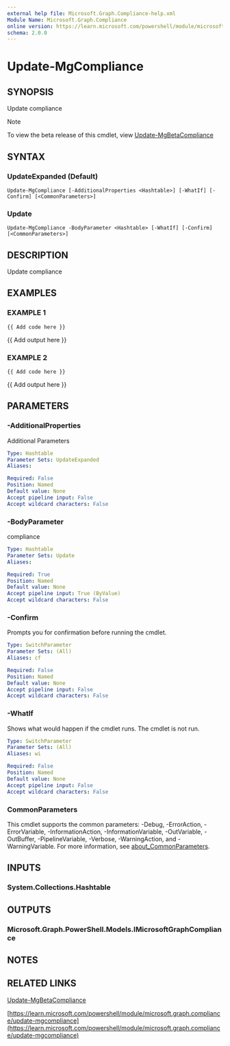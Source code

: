 ```yaml
---
external help file: Microsoft.Graph.Compliance-help.xml
Module Name: Microsoft.Graph.Compliance
online version: https://learn.microsoft.com/powershell/module/microsoft.graph.compliance/update-mgcompliance
schema: 2.0.0
---
```


# Update-MgCompliance

## SYNOPSIS
Update compliance

> [!NOTE]
> To view the beta release of this cmdlet, view [Update-MgBetaCompliance](/powershell/module/Microsoft.Graph.Beta.Compliance/Update-MgBetaCompliance?view=graph-powershell-beta)

## SYNTAX

### UpdateExpanded (Default)
```
Update-MgCompliance [-AdditionalProperties <Hashtable>] [-WhatIf] [-Confirm] [<CommonParameters>]
```

### Update
```
Update-MgCompliance -BodyParameter <Hashtable> [-WhatIf] [-Confirm] [<CommonParameters>]
```

## DESCRIPTION
Update compliance

## EXAMPLES

### EXAMPLE 1
```
{{ Add code here }}
```

{{ Add output here }}

### EXAMPLE 2
```
{{ Add code here }}
```

{{ Add output here }}

## PARAMETERS

### -AdditionalProperties
Additional Parameters

```yaml
Type: Hashtable
Parameter Sets: UpdateExpanded
Aliases:

Required: False
Position: Named
Default value: None
Accept pipeline input: False
Accept wildcard characters: False
```

### -BodyParameter
compliance

```yaml
Type: Hashtable
Parameter Sets: Update
Aliases:

Required: True
Position: Named
Default value: None
Accept pipeline input: True (ByValue)
Accept wildcard characters: False
```

### -Confirm
Prompts you for confirmation before running the cmdlet.

```yaml
Type: SwitchParameter
Parameter Sets: (All)
Aliases: cf

Required: False
Position: Named
Default value: None
Accept pipeline input: False
Accept wildcard characters: False
```

### -WhatIf
Shows what would happen if the cmdlet runs.
The cmdlet is not run.

```yaml
Type: SwitchParameter
Parameter Sets: (All)
Aliases: wi

Required: False
Position: Named
Default value: None
Accept pipeline input: False
Accept wildcard characters: False
```

### CommonParameters
This cmdlet supports the common parameters: -Debug, -ErrorAction, -ErrorVariable, -InformationAction, -InformationVariable, -OutVariable, -OutBuffer, -PipelineVariable, -Verbose, -WarningAction, and -WarningVariable. For more information, see [about_CommonParameters](http://go.microsoft.com/fwlink/?LinkID=113216).

## INPUTS

### System.Collections.Hashtable
## OUTPUTS

### Microsoft.Graph.PowerShell.Models.IMicrosoftGraphCompliance
## NOTES

## RELATED LINKS
[Update-MgBetaCompliance](/powershell/module/Microsoft.Graph.Beta.Compliance/Update-MgBetaCompliance?view=graph-powershell-beta)

[https://learn.microsoft.com/powershell/module/microsoft.graph.compliance/update-mgcompliance](https://learn.microsoft.com/powershell/module/microsoft.graph.compliance/update-mgcompliance)

